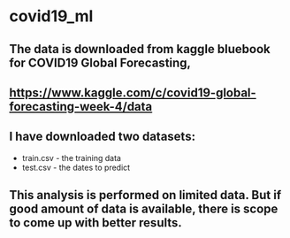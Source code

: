 # covid19_ml

## The data is downloaded from kaggle bluebook for COVID19 Global Forecasting,
## https://www.kaggle.com/c/covid19-global-forecasting-week-4/data

## I have downloaded two datasets:
*	train.csv - the training data
*	test.csv - the dates to predict

## This analysis is performed on limited data. But if good amount of data is available, there is scope to come up with better results.
